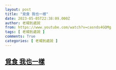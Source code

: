 ```yaml
---
layout: post
title: "覓食 我也一樣"
date: 2023-05-05T22:38:09.000Z
author: 老楊到處說
from: https://www.youtube.com/watch?v=casnds4GQMg
tags: [ 老楊到處說 ]
comments: True
categories: [ 老楊到處說 ]
---
```

<!--1683326289000-->
[覓食 我也一樣](https://www.youtube.com/watch?v=casnds4GQMg)
------

<div>

</div>
